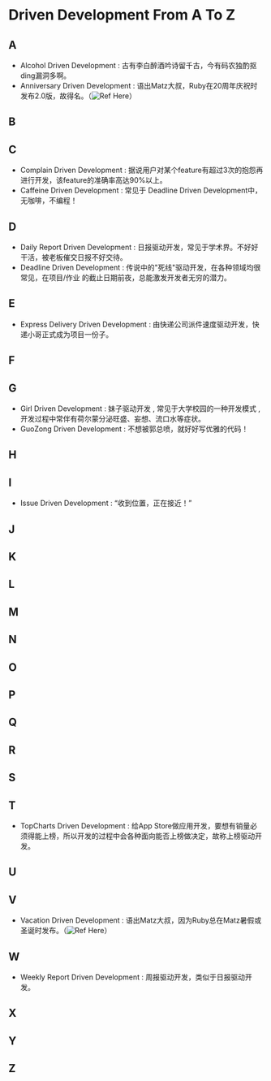Driven Development From A To Z
===========

## A

- Alcohol Driven Development : 古有李白醉酒吟诗留千古，今有码农独酌抠ding漏洞多啊。
- Anniversary Driven Development : 语出Matz大叔，Ruby在20周年庆祝时发布2.0版，故得名。（![Ref Here](https://blog.heroku.com/archives/2013/3/6/matz_highlights_ruby_2_0_at_waza)）

## B
## C

- Complain Driven Development : 据说用户对某个feature有超过3次的抱怨再进行开发，该feature的准确率高达90%以上。
- Caffeine Driven Development : 常见于 Deadline Driven Development中，无咖啡，不编程！

## D

- Daily Report Driven Development : 日报驱动开发，常见于学术界。不好好干活，被老板催交日报不好交待。
- Deadline Driven Development :  传说中的"死线"驱动开发，在各种领域均很常见，在项目/作业 的截止日期前夜，总能激发开发者无穷的潜力。

## E

- Express Delivery Driven Development :  由快递公司派件速度驱动开发，快递小哥正式成为项目一份子。

## F
## G

-  Girl Driven Development  :    妹子驱动开发 , 常见于大学校园的一种开发模式 ,  开发过程中常伴有荷尔蒙分泌旺盛、妄想、流口水等症状。
-  GuoZong Driven Development : 不想被郭总喷，就好好写优雅的代码！
 
## H
## I

-  Issue Driven Development :  “收到位置，正在接近！”


## J
## K
## L
## M
## N
## O
## P
## Q
## R
## S
## T

- TopCharts Driven Development : 给App Store做应用开发，要想有销量必须得能上榜，所以开发的过程中会各种面向能否上榜做决定，故称上榜驱动开发。

## U
## V

- Vacation Driven Development : 语出Matz大叔，因为Ruby总在Matz暑假或圣诞时发布。（![Ref Here](https://blog.heroku.com/archives/2013/3/6/matz_highlights_ruby_2_0_at_waza)）

## W

- Weekly Report Driven Development : 周报驱动开发，类似于日报驱动开发。

## X
## Y
## Z
